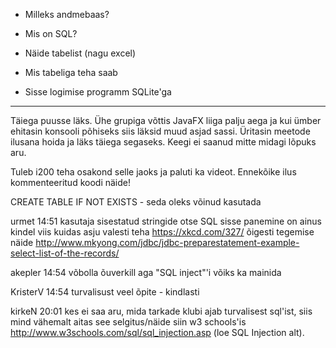 * Milleks andmebaas?
* Mis on SQL?
* Näide tabelist (nagu excel)
* Mis tabeliga teha saab

* Sisse logimise programm SQLite'ga


-----------------------------------------

Täiega puusse läks. Ühe grupiga võttis JavaFX liiga palju aega ja kui ümber ehitasin konsooli põhiseks siis läksid muud asjad sassi. Üritasin meetode ilusana hoida ja läks täiega segaseks. Keegi ei saanud mitte midagi lõpuks aru.

Tuleb i200 teha osakond selle jaoks ja paluti ka videot. Ennekõike ilus kommenteeritud koodi näide!



CREATE TABLE IF NOT EXISTS - seda oleks võinud kasutada



urmet 14:51
kasutaja sisestatud stringide otse SQL sisse panemine on ainus kindel viis kuidas asju valesti teha
https://xkcd.com/327/
õigesti tegemise näide http://www.mkyong.com/jdbc/jdbc-preparestatement-example-select-list-of-the-records/

akepler 14:54
võbolla õuverkill aga "SQL inject"'i võiks ka mainida

KristerV 14:54
turvalisust veel õpite - kindlasti

kirkeN 20:01
kes ei saa aru, mida tarkade klubi ajab turvalisest sql'ist, siis mind vähemalt aitas see selgitus/näide siin w3 schools'is http://www.w3schools.com/sql/sql_injection.asp (loe SQL Injection alt).
